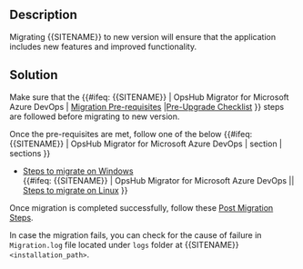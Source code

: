 ## Description

Migrating {{SITENAME}} to new version will ensure that the application includes new features and improved functionality.

## Solution

Make sure that the {{#ifeq: {{SITENAME}} | OpsHub Migrator for Microsoft Azure DevOps  | [Migration Pre-requisites](../../../../manage/upgrade/upgrading-application-version.md#migration-pre-requiste-for-windows-and-linux) |[Pre-Upgrade Checklist](../../../../manage/upgrade/upgrading-application-version.md#pre-upgrade-checklist) }} steps are followed before migrating to new version.

Once the pre-requisites are met, follow one of the below {{#ifeq: {{SITENAME}} | OpsHub Migrator for Microsoft Azure DevOps | section | sections }}

- [Steps to migrate on Windows](../../../../manage/upgrade/upgrading-application-version.md#migration-steps-for-windows)  
{{#ifeq: {{SITENAME}} | OpsHub Migrator for Microsoft Azure DevOps || [Steps to migrate on Linux](../../../../manage/upgrade/upgrading-application-version.md#migration-steps-for-linux) }}

Once migration is completed successfully, follow these [Post Migration Steps](../../../../manage/upgrade/upgrading-application-version.md#post-migration-steps-for-windows-and-linux).

In case the migration fails, you can check for the cause of failure in `Migration.log` file located under `logs` folder at {{SITENAME}} `<installation_path>`.

